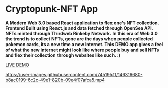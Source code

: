 # Cryptopunk-NFT App

**A Modern Web 3.0 based React application to flex one's NFT collection. Frontend Built using React.js and data fetched through OpenSea API. NFTs minted through Thirdweb Rinkeby Network. In this era of Web 3.0 the trend is to collect NFTs, gone are the days when people collected pokemon cards, its a new time a new Internet. This DEMO app gives a feel of what the new internet might look like where people buy and sell NFTs and flex their collection through websites like such. :)**

[LIVE DEMO](https://aniketpathak028.github.io/cryptopunk/)




https://user-images.githubusercontent.com/74519511/146316680-b8ac0199-6c2c-49e1-820b-09e4f07afca5.mp4

